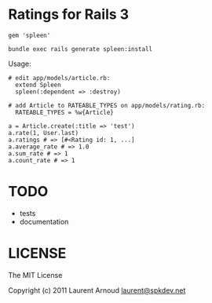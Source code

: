 # Ratings for Rails 3

    gem 'spleen'

    bundle exec rails generate spleen:install

Usage:

    # edit app/models/article.rb:
      extend Spleen
      spleen(:dependent => :destroy)

    # add Article to RATEABLE_TYPES on app/models/rating.rb:
      RATEABLE_TYPES = %w{Article}

    a = Article.create(:title => 'test')
    a.rate(1, User.last)
    a.ratings # => [#<Rating id: 1, ...]
    a.average_rate # => 1.0
    a.sum_rate # => 1
    a.count_rate # => 1

# TODO

* tests
* documentation

# LICENSE

The MIT License

Copyright (c) 2011 Laurent Arnoud <laurent@spkdev.net>
